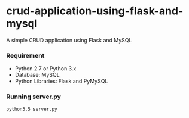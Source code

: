 # crud-application-using-flask-and-mysql
A simple CRUD application using Flask and MySQL

### Requirement

* Python 2.7 or Python 3.x
* Database: MySQL
* Python Libraries: Flask and PyMySQL

### Running server.py
```
python3.5 server.py

```